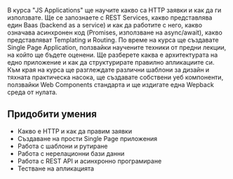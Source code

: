 
В курса "JS Applications" ще научите какво сa HTTP заявки и как да ги използвате. 
Ще се запознаете с REST Services, какво представлява един Baas (backend as a service) и как да работите с него, 
какво означава асинхронен код (Promises, използване на async/await), какво представляват Templating и Routing. По време на курса ще създавате Single Page Application, 
ползвайки научените техники от предни лекции, на който ще бъдете оценени. Ще разберете каква е архитектурата на едно приложение и как да структурирате правилно апликациите си. 
Към края на курса ще разглеждате различни шаблони за дизайн и тяхната практическа насока, ще създавате собствени уеб компоненти, ползвайки Web Components стандарта и ще издигате една Wepback среда от нулата.

## Придобити умения 
- Какво е HTTP и как да правим заявки
- Създаване на прости Single Page приложения
- Работа с шаблони и рутиране
- Работа с нерелационни бази данни
- Работа с REST API и асинхронно програмиране
- Тестване на апликацията

